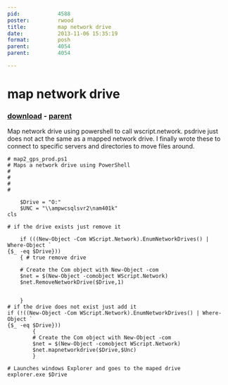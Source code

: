 ```yaml
---
pid:            4588
poster:         rwood
title:          map network drive
date:           2013-11-06 15:35:19
format:         posh
parent:         4054
parent:         4054

---
```


# map network drive

### [download](4588.ps1) - [parent](4054.md)

Map network drive using powershell to call wscript.network. psdrive just does not act the same as a mapped network drive. I finally wrote these to connect to specific servers and directories to move files around. 

```posh
# map2_gps_prod.ps1
# Maps a network drive using PowerShell
# 
# 
# 
#

	$Drive = "O:"
	$UNC = "\\ampwcsqlsvr2\nam401k"
cls

# if the drive exists just remove it
	
	if (((New-Object -Com WScript.Network).EnumNetworkDrives() | Where-Object `
{$_ -eq $Drive})) 
	{ # true remove drive
	
	# Create the Com object with New-Object -com
	$net = $(New-Object -comobject WScript.Network)
	$net.RemoveNetworkDrive($Drive,1)
	
	
	} 
# if the drive does not exist just add it
if (!((New-Object -Com WScript.Network).EnumNetworkDrives() | Where-Object `
{$_ -eq $Drive}))
		{
		# Create the Com object with New-Object -com
		$net = $(New-Object -comobject WScript.Network)
		$net.mapnetworkdrive($Drive,$Unc) 
		}

# Launches windows Explorer and goes to the maped drive
explorer.exe $Drive
```
